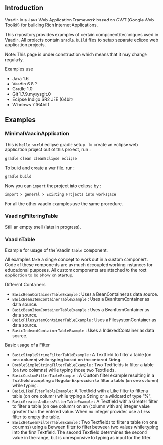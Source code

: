 ## Introduction

Vaadin is a Java Web Application Framework based on GWT (Google Web Toolkit) for building Rich Internet Applications.

This repository provides examples of certain component/techniques used in Vaadin.
All projects contain `gradle.build` files to setup separate eclipse web application projects.

Note: This page is under construction which means that it may change regularly.

Examples use 
- Java 1.6
- Vaadin 6.8.2
- Gradle 1.0
- Git 1.7.9.mysysgit.0 
- Eclipse Indigo SR2 JEE (64bit)
- Windows 7 (64bit)

## Examples

### MinimalVaadinApplication

This is `hello world` eclipse gradle setup. To create an eclipse web application project out of this project, run :

`gradle clean cleanEclipse eclipse`

To build and create a war file, run :

`gradle build`

Now you can `import` the project into eclipse by :

`import > general > Existing Projects into workspace`

For all the other vaadin examples use the same procedure.

### VaadingFilteringTable

Still an empty shell (later in progress).

### VaadinTable

Example for usage of the Vaadin `Table` component. 

All examples take a single concept to work out in a custom component. Code of these components are as much decoupled working instances for educational purposes. All custom components are attached to the root application to be show on startup.

Different Containers

- `BasicBeanContainerTableExample` : Uses a BeanContainer as data source.
- `BasicBeanItemContainerTableExample` : Uses a BeanItemContainer as data source.
- `BasicBeanItemContainerTableExample` : Uses a BeanItemContainer as data source.
- `BasicFilesystemContainerTableExample` : Uses a FilesystemContainer as data source.
- `BasicIndexedContainerTableExample` : Uses a IndexedContainer as data source.

Basic usage of a Filter

- `BasicSimpleStringFilterTableExample` : A Textfield to filter a table (on one column) while typing based on the entered String.
- `DoubleSimpleStringFilterTableExample` : Two Textfields to filter a table (on two columns) while typing those two Textfields.
- `BasicCustomFilterTableExample` : A Custom filter example resulting in a Textfield accepting a Regular Expression to filter a table (on one column) while typing.
- `BasicLikeFilterTableExample` : A Textfield with a Like filter to filter a table (on one column) while typing a String or a wildcard of type "%".
- `BasicGreaterAndLessFilterTableExample` : A Textfield with a Greater filter to filter a table (on one column) on an (column with an) integer value greater than the entered value. When no integer provided use a Less filter to empty the table. 
- `BasicBetweenFilterTableExample` : Two Textfields to filter a table (on one columns) using a Between filter to filter between two values while typing into the first Textfield. The second Textfield determines the second value in the range, but is unresponsive to typing as input for the filter.


